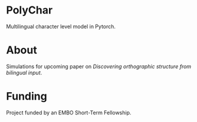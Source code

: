 # PolyChar
Multilingual character level model in Pytorch.

# About
Simulations for upcoming paper on *Discovering orthographic structure from bilingual input*. 

# Funding
Project funded by an EMBO Short-Term Fellowship.
